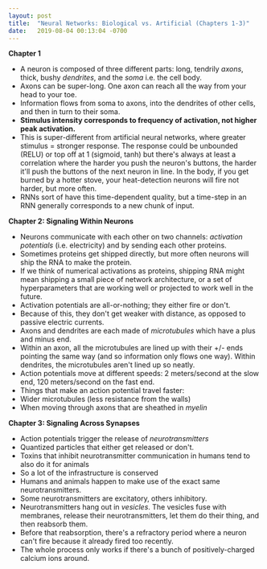 ```yaml
---
layout: post
title:  "Neural Networks: Biological vs. Artificial (Chapters 1-3)"
date:   2019-08-04 00:13:04 -0700
---
```


**Chapter 1**
-  A neuron is composed of three different parts: long, tendrily *axons*, thick, bushy *dendrites*, and the *soma* i.e. the cell body.
  -  Axons can be super-long. One axon can reach all the way from your head to your toe.
-  Information flows from soma to axons, into the dendrites of other cells, and then in turn to their soma.
-  **Stimulus intensity corresponds to frequency of activation, not higher peak activation.**
  -  This is super-different from artificial neural networks, where greater stimulus = stronger response. The response could be unbounded (RELU) or top off at 1 (sigmoid, tanh) but there's always at least a correlation where the harder you push the neuron's buttons, the harder it'll push the buttons of the next neuron in line. In the body, if you get burned by a hotter stove, your heat-detection neurons will fire not harder, but more often.
  -  RNNs sort of have this time-dependent quality, but a time-step in an RNN generally corresponds to a new chunk of input.

**Chapter 2: Signaling Within Neurons**
-  Neurons communicate with each other on two channels: *activation potentials* (i.e. electricity) and by sending each other proteins.
-  Sometimes proteins get shipped directly, but more often neurons will ship the RNA to make the protein.
  -  If we think of numerical activations as proteins, shipping RNA might mean shipping a small piece of network architecture, or a set of hyperparameters that are working well or projected to work well in the future.
-  Activation potentials are all-or-nothing; they either fire or don't.
  -  Because of this, they don't get weaker with distance, as opposed to passive electric currents.
-  Axons and dendrites are each made of *microtubules* which have a plus and minus end.
-  Within an axon, all the microtubules are lined up with their +/- ends pointing the same way (and so information only flows one way). Within dendrites, the microtubules aren't lined up so neatly.
-  Action potentials move at different speeds: 2 meters/second at the slow end, 120 meters/second on the fast end.
-  Things that make an action potential travel faster:
  -  Wider microtubules (less resistance from the walls)
  -  When moving through axons that are sheathed in *myelin*

**Chapter 3: Signaling Across Synapses**
-  Action potentials trigger the release of *neurotransmitters*
  -  Quantized particles that either get released or don't.
-  Toxins that inhibit neurotransmitter communication in humans tend to also do it for animals
  -  So a lot of the infrastructure is conserved
  -  Humans and animals happen to make use of the exact same neurotransmitters.
-  Some neurotransmitters are excitatory, others inhibitory.
-  Neurotransmitters hang out in *vesicles*. The vesicles fuse with membranes, release their neurotransmitters, let them do their thing, and then reabsorb them.
  -  Before that reabsorption, there's a refractory period where a neuron can't fire because it already fired too recently.
-  The whole process only works if there's a bunch of positively-charged calcium ions around.
